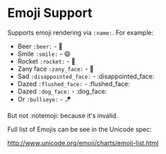 # Emoji Support

Supports emoji rendering via `:name:`. For example:

* Beer `:beer:` - :beer:
* Smile `:smile:` - :smile:
* Rocket `:rocket:` - :rocket:
* Zany face `:zany_face:` - :zany_face:
* Sad `:disappointed_face:` - :disappointed_face:
* Dazed `:flushed_face:` - :flushed_face:
* Dazed `:dog_face:` - :dog_face:
* Or `:bullseye:` - :kite:

But not :notemoji: because it's invalid.

Full list of Emojis can be see in the Unicode spec:

http://www.unicode.org/emoji/charts/emoji-list.html